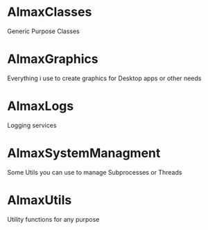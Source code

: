 # AlmaxClasses
Generic Purpose Classes

# AlmaxGraphics
Everything i use to create graphics for Desktop apps or other needs

# AlmaxLogs
Logging services

# AlmaxSystemManagment
Some Utils you can use to manage Subprocesses or Threads

# AlmaxUtils
Utility functions for any purpose
